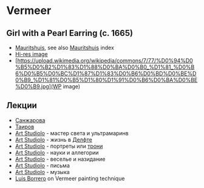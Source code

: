 # Vermeer

## Girl with a Pearl Earring (c. 1665)

* [Mauritshuis](https://www.mauritshuis.nl/en/our-collection/artworks/670-girl-with-a-pearl-earring/), see also [Mauritshuis](../mauritshuis/) index
* [Hi-res image](https://www.micro-pano.com/pearl/index.html)
* [https://upload.wikimedia.org/wikipedia/commons/7/77/%D0%94%D0%B5%D0%B2%D1%83%D1%88%D0%BA%D0%B0_%D1%81_%D0%B6%D0%B5%D0%BC%D1%87%D1%83%D0%B6%D0%BD%D0%BE%D0%B9_%D1%81%D0%B5%D1%80%D1%91%D0%B6%D0%BA%D0%BE%D0%B9.jpg](WP image)

## Лекции

* [Санжарова](https://www.youtube.com/watch?v=ZQe-ZTo7tfo)
* [Таиров](https://www.youtube.com/watch?v=SIo7Qfcgd70)
* [Art Studiolo](https://www.youtube.com/watch?v=t0Dul-7WHig) - мастер света и ультрамаринв
* [Art Studiolo](https://www.youtube.com/watch?v=UOROfhG7G1w) - жизнь в [Делфте](https://ru.wikipedia.org/wiki/%D0%94%D0%B5%D0%BB%D1%84%D1%82)
* [Art Studiolo](https://www.youtube.com/watch?v=Yb0RiwkGar0) - портреты или [трони](https://en.wikipedia.org/wiki/Tronie)
* [Art Studiolo](https://www.youtube.com/watch?v=G1M29oNpuF0) - науки и аллегории
* [Art Studiolo](https://www.youtube.com/watch?v=YixdvOf18z8) - веселье и назидание
* [Art Studiolo](https://www.youtube.com/watch?v=UzRoaDDbA_g) - письма
* [Art Studiolo](https://www.youtube.com/watch?v=qcL41Kl0Jic&t=293s) - музыка
* [Luis Borrero](https://www.youtube.com/watch?v=f6hbe2at0Yg) on Vermeer painting technique
